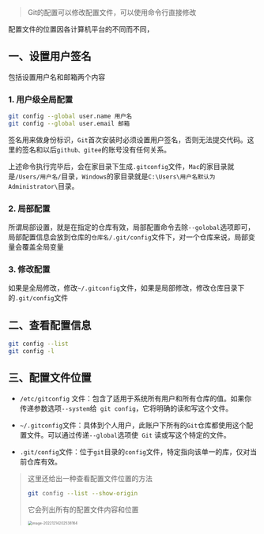 > Git的配置可以修改配置文件，可以使用命令行直接修改

配置文件的位置因各计算机平台的不同而不同，

## 一、设置用户签名

包括设置用户名和邮箱两个内容

### 1. 用户级全局配置

```bash
git config --global user.name 用户名
git config --global user.email 邮箱
```

签名用来做身份标识，`Git`首次安装时必须设置用户签名，否则无法提交代码。这里的签名和以后`github、gitee`的账号没有任何关系。

上述命令执行完毕后，会在家目录下生成`.gitconfig`文件，`Mac`的家目录就是`/Users/用户名/`目录，`Windows`的家目录就是`C:\Users\用户名默认为Administrator\`目录。


### 2. 局部配置

所谓局部设置，就是在指定的仓库有效，局部配置命令去除`--golobal`选项即可，局部配置信息会放到仓库的`仓库名/.git/config`文件下，对一个仓库来说，局部变量会覆盖全局变量

### 3. 修改配置

如果是全局修改，修改`~/.gitconfig`文件，如果是局部修改，修改仓库目录下的`.git/config`文件

## 二、查看配置信息

```bash
git config --list
git config -l
```



## 三、配置文件位置

- `/etc/gitconfig` 文件：包含了适用于系统所有用户和所有仓库的值。如果你传递参数选项`--system`给` git config`，它将明确的读和写这个文件。

- `~/.gitconfig`文件：具体到个人用户，此账户下所有的` Git `仓库都使用这个配置文件。可以通过传递` --global `选项使` Git` 读或写这个特定的文件。

- `.git/config`文件：位于`git`目录的`config`文件，特定指向该单一的库，仅对当前仓库有效。

> 这里还给出一种查看配置文件位置的方法
>
> ```bash
> git config --list --show-origin
> ```
>
> 它会列出所有的配置文件内容和位置
>
> <img src="https://cdn.jsdelivr.net/gh/lijing-2008/PicGo/img/image-20221214202538164.png" alt="image-20221214202538164" style="zoom:50%;" />
